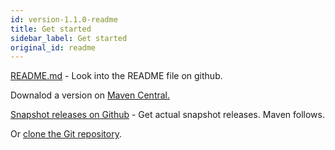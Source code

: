 ```yaml
---
id: version-1.1.0-readme
title: Get started
sidebar_label: Get started
original_id: readme
---
```


[README.md](https://github.com/projectbarbel/barbelhisto-core/blob/master/README.md) - Look into the README file on github.

Downalod a version on [Maven Central.](https://search.maven.org/artifact/org.projectbarbel/barbelhisto) 

[Snapshot releases on Github](https://github.com/projectbarbel/barbelhisto-core/releases) - Get actual snapshot releases. Maven follows.

Or [clone the Git repository](https://github.com/projectbarbel/barbelhisto-core).
